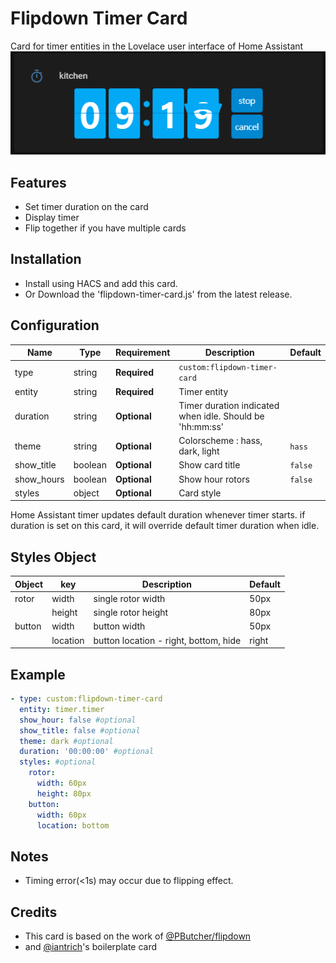 # Flipdown Timer Card

Card for timer entities in the Lovelace user interface of Home Assistant
![Default](card.png)

## Features

- Set timer duration on the card
- Display timer
- Flip together if you have multiple cards

## Installation

- Install using HACS and add this card.
- Or Download the 'flipdown-timer-card.js' from the latest release.

## Configuration

| Name       | Type    | Requirement  | Description                                              | Default |
| ---------- | ------- | ------------ | -------------------------------------------------------- | ------- |
| type       | string  | **Required** | `custom:flipdown-timer-card`                             |         |
| entity     | string  | **Required** | Timer entity                                             |         |
| duration   | string  | **Optional** | Timer duration indicated when idle. Should be 'hh:mm:ss' |         |
| theme      | string  | **Optional** | Colorscheme : hass, dark, light                          | `hass`  |
| show_title | boolean | **Optional** | Show card title                                          | `false` |
| show_hours | boolean | **Optional** | Show hour rotors                                         | `false` |
| styles     | object  | **Optional** | Card style                                               |         |

Home Assistant timer updates default duration whenever timer starts. if duration is set on this card, it will override default timer duration when idle.

## Styles Object

| Object | key      | Description                           | Default |
| ------ | -------- | ------------------------------------- | ------- |
| rotor  | width    | single rotor width                    | 50px    |
|        | height   | single rotor height                   | 80px    |
| button | width    | button width                          | 50px    |
|        | location | button location - right, bottom, hide | right   |

## Example

```yaml
- type: custom:flipdown-timer-card
  entity: timer.timer
  show_hour: false #optional
  show_title: false #optional
  theme: dark #optional
  duration: '00:00:00' #optional
  styles: #optional
    rotor:
      width: 60px
      height: 80px
    button:
      width: 60px
      location: bottom
```

## Notes

- Timing error(<1s) may occur due to flipping effect.

## Credits

- This card is based on the work of [@PButcher/flipdown](https://github.com/PButcher/flipdown)
- and [@iantrich](https://github.com/iantrich)'s boilerplate card
